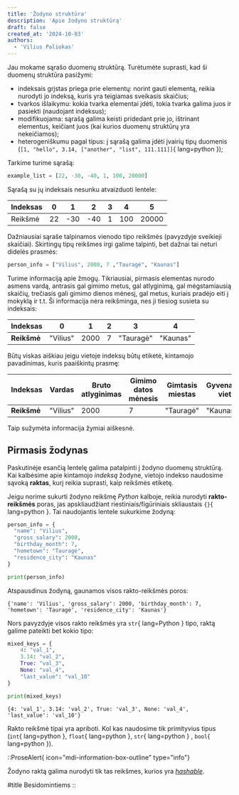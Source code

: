 ```yaml
---
title: 'Žodyno struktūra'
description: 'Apie žodyno struktūrą'
draft: false
created_at: '2024-10-03'
authors:
  - 'Vilius Paliokas'
---
```


Jau mokame sąrašo duomenų struktūrą. Turėtumėte suprasti, kad ši duomenų struktūra pasižymi:

- indeksais grįstas priega prie elementų: norint gauti elementą, reikia nurodyti jo indeksą, kuris yra teigiamas sveikasis skaičius;
- tvarkos išlaikymu: kokia tvarka elementai įdėti, tokia tvarka galima juos ir pasiekti (naudojant indeksus);
- modifikuojama: sąrašą galima keisti pridedant prie jo, ištrinant elementus, keičiant juos (kai kurios duomenų struktūrų yra nekeičiamos);
- heterogeniškumu pagal tipus: į sąrašą galima įdėti įvairių tipų duomenis (`[1, "hello", 3.14, ["another", "list", 111.111]]`{ lang=python });

Tarkime turime sąrašą:

```python line-numbers=false
example_list = [22, -30, -40, 1, 100, 20000]
```

Sąrašą su jų indeksais nesunku atvaizduoti lentele:

| Indeksas | 0   | 1   | 2   | 3   | 4   | 5     |
| -------- | --- | --- | --- | --- | --- | ----- |
| Reikšmė  | 22  | -30 | -40 | 1   | 100 | 20000 |

Dažniausiai sąraše talpinamos vienodo tipo reikšmės (pavyzdyje sveikieji skaičiai). Skirtingų tipų reikšmes irgi galime talpinti, bet dažnai tai neturi didelės prasmės:

```python line-numbers=false
person_info = ["Vilius", 2000, 7 ,"Tauragė", "Kaunas"]
```

Turime informaciją apie žmogų. Tikriausiai, pirmasis elementas nurodo asmens vardą, antrasis gal gimimo metus, gal atlyginimą, gal mėgstamiausią skaičių, trečiasis gali gimimo dienos mėnesį, gal metus, kuriais pradėjo eiti į mokyklą ir t.t. Ši informacija nėra reikšminga, nes ji tiesiog susieta su indeksais:

| **Indeksas** | 0        | 1    | 2   | 3         | 4        |
| -------- | -------- | ---- | --- | --------- | -------- |
| **Reikšmė**  | "Vilius" | 2000 | 7   | "Tauragė" | "Kaunas" |

Būtų viskas aiškiau jeigu vietoje indeksų būtų etiketė, kintamojo pavadinimas, kuris paaiškintų prasmę:

| **Indeksas** | Vardas   | Bruto atlyginimas | Gimimo datos mėnesis | Gimtasis miestas | Gyvenamoji vieta |
| -------- | -------- | -------------------- | -------------------- | ---------------- | ---------------- |
| **Reikšmė**  | "Vilius" | 2000                 | 7                    | "Tauragė"        | "Kaunas"         |

Taip sužymėta informacija žymiai aiškesnė.

## Pirmasis žodynas

Paskutinėje esančią lentelę galima patalpinti į žodyno duomenų struktūrą. Kai kalbėsime apie kintamojo *indeksą* žodyne, vietojo indekso naudosime sąvoką **raktas**, kurį reikia suprasti, kaip reikšmės etiketę.

Jeigu norime sukurti žodyno reikšmę *Python* kalboje, reikia nurodyti **rakto-reikšmės** poras, jas apskliaudžiant riestiniais/figūriniais skliaustais `{}`{ lang=python }. Tai naudojantis lentele sukurkime žodyną:

```python line-numbers=false
person_info = {
  "name": "Vilius",
  "gross_salary": 2000,
  "birthday_month": 7,
  "hometown": "Tauragė",
  "residence_city": "Kaunas"
}

print(person_info)
```

Atspausdinus žodyną, gaunamos visos rakto-reikšmės poros:

```console
{'name': 'Vilius', 'gross_salary': 2000, 'birthday_month': 7, 'hometown': 'Tauragė', 'residence_city': 'Kaunas'}
```

Nors pavyzdyje visos rakto reikšmės yra `str`{ lang=Python } tipo, raktą galime pateikti bet kokio tipo:

```python line-numbers=false
mixed_keys = {
    4: "val_1",
    3.14: "val_2",
    True: "val_3",
    None: "val_4",
    "last_value": "val_10"
}

print(mixed_keys)
```

```console
{4: 'val_1', 3.14: 'val_2', True: 'val_3', None: 'val_4', 'last_value': 'val_10'}
```

Rakto reikšmė tipai yra apriboti. Kol kas naudosime tik primityvius tipus (`int`{ lang=python }, `float`{ lang=python }, `str`{ lang=python } , `bool`{ lang=python }).

::ProseAlert{ icon="mdi-information-box-outline" type="info"}

Žodyno raktą galima nurodyti tik tas reikšmes, kurios yra [*hashable*](https://docs.python.org/3/glossary.html#term-hashable).

#title
Besidomintiems
::
